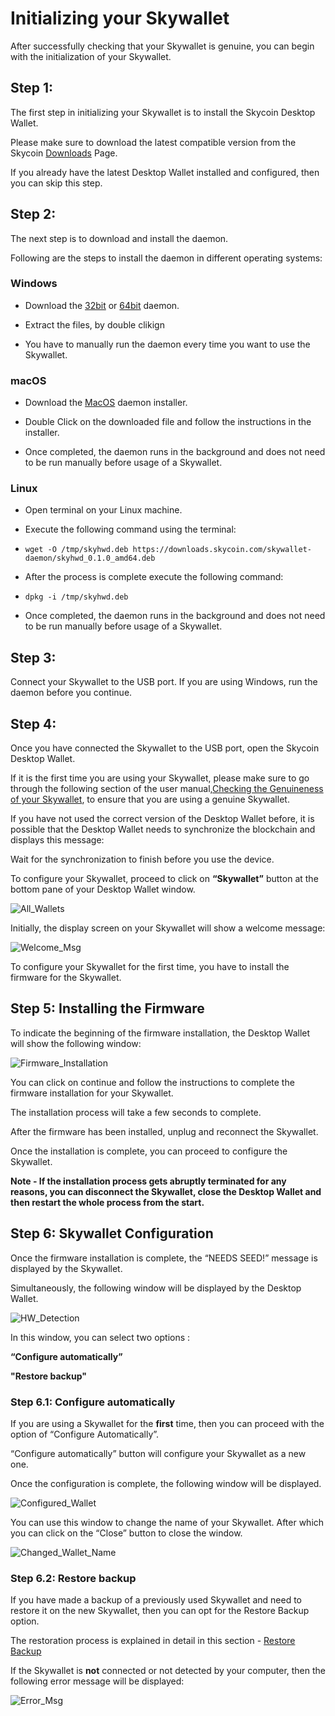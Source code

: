 # Initializing your Skywallet

After successfully checking that your Skywallet is genuine, you can begin with the initialization of your Skywallet.

## Step 1:

The first step in initializing your Skywallet is to install the Skycoin Desktop Wallet.

Please make sure to download the latest compatible version from the Skycoin [Downloads](https://www.skycoin.com/downloads/) Page.

If you already have the latest Desktop Wallet installed and configured, then you can skip this step.

## Step 2:

The next step is to download and install the daemon.

Following are the steps to install the daemon in different operating systems:

### Windows

* Download the [32bit](https://downloads.skycoin.com/skywallet-daemon/skyhwd-1.0.0-win-x86.zip) or [64bit](https://downloads.skycoin.com/skywallet-daemon/skyhwd-1.0.0-win-x64.zip) daemon. 

* Extract the files, by double clikign 

* You have to manually run the daemon every time you want to use the Skywallet.

### macOS

* Download the [MacOS](https://downloads.skycoin.com/skywallet-daemon/skyhwd-1.0.0-osx-darwin-x64.pkg) daemon installer. 

* Double Click on the downloaded file and follow the instructions in the installer.

* Once completed, the daemon runs in the background and does not need to be run manually before usage of a Skywallet.

### Linux

* Open terminal on your Linux machine.

* Execute the following command using the terminal:  
* ```wget -O /tmp/skyhwd.deb https://downloads.skycoin.com/skywallet-daemon/skyhwd_0.1.0_amd64.deb```

* After the process is complete execute the following command:  
* ```dpkg -i /tmp/skyhwd.deb```

* Once completed, the daemon runs in the background and does not need to be run manually before usage of a Skywallet.

## Step 3:

Connect your Skywallet to the USB port. If you are using Windows, run the daemon before you continue.

## Step 4:

Once you have connected the Skywallet to the USB port, open the Skycoin Desktop Wallet.

If it is the first time you are using your Skywallet, please make sure to go through the following section of the user manual,[Checking the Genuineness of your Skywallet](https://github.com/SkycoinProject/User-Manuals/blob/master/Skywallet/1.%20Checking%20the%20Genuineness%20of%20your%20Skywallet.md), to ensure that you are using a genuine Skywallet.

If you have not used the correct version of the Desktop Wallet before, it is possible that the Desktop Wallet needs to synchronize the blockchain and displays this message: 



Wait for the synchronization to finish before you use the device. 

To configure your Skywallet, proceed to click on **“Skywallet”** button at the bottom pane of your Desktop Wallet window.

![All_Wallets](https://github.com/sreekumar13/hardware-wallet-manual/blob/master/Initialization_All_Wallets2.png)

Initially, the display screen on your Skywallet will show a welcome message:

![Welcome_Msg](https://github.com/sreekumar13/hardware-wallet-manual/blob/master/Skywallet%20Screen%20Mockup%20Edit_Skywallet%20Black_03.png)

To configure your Skywallet for the first time, you have to install the firmware for the Skywallet.

## Step 5: Installing the Firmware

To indicate the beginning of the firmware installation, the Desktop Wallet will show the following window:

![Firmware_Installation](https://github.com/sreekumar13/hardware-wallet-manual/blob/master/Initialization_firmware_installation.png)

You can click on continue and follow the instructions to complete the firmware installation for your Skywallet.

The installation process will take a few seconds to complete.

After the firmware has been installed, unplug and reconnect the Skywallet. 

Once the installation is complete, you can proceed to configure the Skywallet.

**Note - If the installation process gets abruptly terminated for any reasons, you can disconnect the Skywallet, close the Desktop Wallet and then restart the whole process from the start.**

## Step 6: Skywallet Configuration

Once the firmware installation is complete, the “NEEDS SEED!” message is displayed by the Skywallet.

Simultaneously, the following window will be displayed by the Desktop Wallet.

![HW_Detection](https://github.com/sreekumar13/hardware-wallet-manual/blob/master/Initialization_unconfigured_wallet1.png)

In this window, you can select two options :

**“Configure automatically”**

**"Restore backup"**

### Step 6.1: Configure automatically

If you are using a Skywallet for the **first** time, then you can proceed with the option of “Configure Automatically”.

“Configure automatically” button will configure your Skywallet as a new one.

Once the configuration is complete, the following window will be displayed.

![Configured_Wallet](https://github.com/sreekumar13/hardware-wallet-manual/blob/master/Initialization_Configured_Wallet1.png)

You can use this window to change the name of your Skywallet. After which you can click on the “Close” button to close the window.

![Changed_Wallet_Name](https://github.com/sreekumar13/hardware-wallet-manual/blob/master/Initialization_Changed_Wallet_Name.PNG)

### Step 6.2: Restore backup

If you have made a backup of a previously used Skywallet and need to restore it on the new Skywallet, then you can opt for the Restore Backup option.

The restoration process is explained in detail in this section - [Restore Backup](https://github.com/SkycoinProject/User-Manuals/blob/master/Skywallet/6.%20Restoring%20Backup%20with%20an%20Existing%20Seed.md)

If the Skywallet is **not** connected or not detected by your computer, then the following error message will be displayed:

![Error_Msg](https://github.com/sreekumar13/hardware-wallet-manual/blob/master/Initialization_Last1.png)

